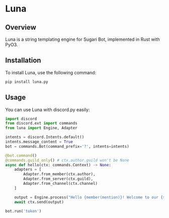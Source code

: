 # Luna 

## Overview
Luna is a string templating engine for Sugari Bot, implemented in Rust with PyO3. 

## Installation
To install Luna, use the following command:
```bash
pip install luna.py
```

## Usage
You can use Luna with discord.py easily:
```py
import discord
from discord.ext import commands
from luna import Engine, Adapter

intents = discord.Intents.default()
intents.message_content = True
bot = commands.Bot(command_prefix='?', intents=intents)

@bot.command()
@commands.guild_only() # ctx.author.guild won't be None
async def hello(ctx: commands.Context) -> None:
    adapters = [
        Adapter.from_member(ctx.author),
        Adapter.from_server(ctx.guild),
        Adapter.from_channel(ctx.channel)
    ]

    output = Engine.process("Hello {member(mention)}! Welcome to our {server}!!", adapters)
    await ctx.send(output)

bot.run('token')
```